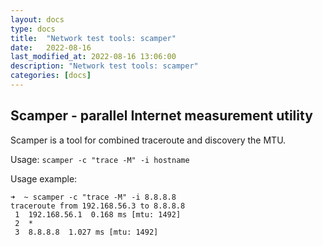 ```yaml
---
layout: docs
type: docs
title:  "Network test tools: scamper"
date:   2022-08-16
last_modified_at: 2022-08-16 13:06:00
description: "Network test tools: scamper"
categories: [docs]
---
```


## Scamper - parallel Internet measurement utility

Scamper is a tool for combined traceroute and discovery the MTU.

Usage: ``scamper -c "trace -M" -i hostname``

Usage example:
```
➜  ~ scamper -c "trace -M" -i 8.8.8.8
traceroute from 192.168.56.3 to 8.8.8.8
 1  192.168.56.1  0.168 ms [mtu: 1492]
 2  *
 3  8.8.8.8  1.027 ms [mtu: 1492]
```